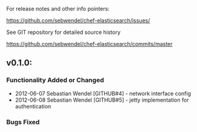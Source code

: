 For release notes and other info pointers:

<https://github.com/sebwendel/chef-elasticsearch/issues/>

See GIT repository for detailed source history

<https://github.com/sebwendel/chef-elasticsearch/commits/master>

## v0.1.0:

### Functionality Added or Changed ###

* 2012-06-07  Sebastian Wendel [GITHUB#4] - network interface config
* 2012-06-08  Sebastian Wendel [GITHUB#5] - jetty implementation for authentication

### Bugs Fixed ###

